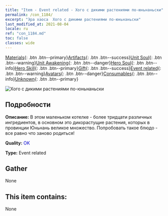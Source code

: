 ```yaml
---
title: "Item - Event related - Хого с дикими растениями по-юньнаньски"
permalink: /con_1184/
excerpt: "Эра хаоса  Хого с дикими растениями по-юньнаньски"
last_modified_at: 2021-08-04
locale: ru
ref: "con_1184.md"
toc: false
classes: wide
---
```

 [Materials](/ItemsRU/){: .btn .btn--primary}[Artifacts](/ItemsRU/Artifacts/){: .btn .btn--success}[Unit Soul](/ItemsRU/UnitSoul/){: .btn .btn--warning}[Unit Awakening](/ItemsRU/UnitAwakening/){: .btn .btn--danger}[Hero Soul](/ItemsRU/HeroSoul/){: .btn .btn--info}[Hero Skill](/ItemsRU/HeroSkill/){: .btn .btn--primary}[Gift](/ItemsRU/Gift/){: .btn .btn--success}[Event related](/ItemsRU/Events/){: .btn .btn--warning}[Avatars](/ItemsRU/Avatars/){: .btn .btn--danger}[Consumables](/ItemsRU/Consumables/){: .btn .btn--info}[Unknown](/ItemsRU/Unknown/){: .btn .btn--primary}

 ![Хого с дикими растениями по-юньнаньски](/images/t/i_81512221.png)

## Подробности
 **Описание:** В этом маленьком котелке - более тридцати различных ингредиентов, в основном это дикорастущие растения, которых в провинции Юньнань великое множество. Попробовать такое блюдо - все равно что заново родиться!

 **Quality:** <span style="color: #0000CD">OK</span>

 **Type:** Event related

## Gather

  None

## This item contains:

  None

